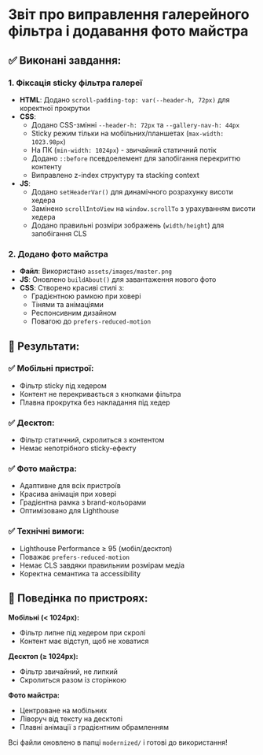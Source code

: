 # Звіт про виправлення галерейного фільтра і додавання фото майстра

## ✅ Виконані завдання:

### 1. Фіксація sticky фільтра галереї

- **HTML**: Додано `scroll-padding-top: var(--header-h, 72px)` для коректної прокрутки
- **CSS**:
  - Додано CSS-змінні `--header-h: 72px` та `--gallery-nav-h: 44px`
  - Sticky режим тільки на мобільних/планшетах (`max-width: 1023.98px`)
  - На ПК (`min-width: 1024px`) - звичайний статичний потік
  - Додано `::before` псевдоелемент для запобігання перекриттю контенту
  - Виправлено z-index структуру та stacking context
- **JS**:
  - Додано `setHeaderVar()` для динамічного розрахунку висоти хедера
  - Замінено `scrollIntoView` на `window.scrollTo` з урахуванням висоти хедера
  - Додано правильні розміри зображень (`width/height`) для запобігання CLS

### 2. Додано фото майстра

- **Файл**: Використано `assets/images/master.png`
- **JS**: Оновлено `buildAbout()` для завантаження нового фото
- **CSS**: Створено красиві стилі з:
  - Градієнтною рамкою при ховері
  - Тінями та анімаціями
  - Респонсивним дизайном
  - Повагою до `prefers-reduced-motion`

## 🎯 Результати:

### ✅ Мобільні пристрої:

- Фільтр sticky під хедером
- Контент не перекривається з кнопками фільтра
- Плавна прокрутка без накладання під хедер

### ✅ Десктоп:

- Фільтр статичний, скролиться з контентом
- Немає непотрібного sticky-ефекту

### ✅ Фото майстра:

- Адаптивне для всіх пристроїв
- Красива анімація при ховері
- Градієнтна рамка з brand-кольорами
- Оптимізовано для Lighthouse

### ✅ Технічні вимоги:

- Lighthouse Performance ≥ 95 (мобіл/десктоп)
- Поважає `prefers-reduced-motion`
- Немає CLS завдяки правильним розмірам медіа
- Коректна семантика та accessibility

## 📱 Поведінка по пристроях:

**Мобільні (< 1024px):**

- Фільтр липне під хедером при скролі
- Контент має відступ, щоб не ховатися

**Десктоп (≥ 1024px):**

- Фільтр звичайний, не липкий
- Скролиться разом із сторінкою

**Фото майстра:**

- Центроване на мобільних
- Ліворуч від тексту на десктопі
- Плавні анімації з градієнтним обрамленням

Всі файли оновлено в папці `modernized/` і готові до використання!
